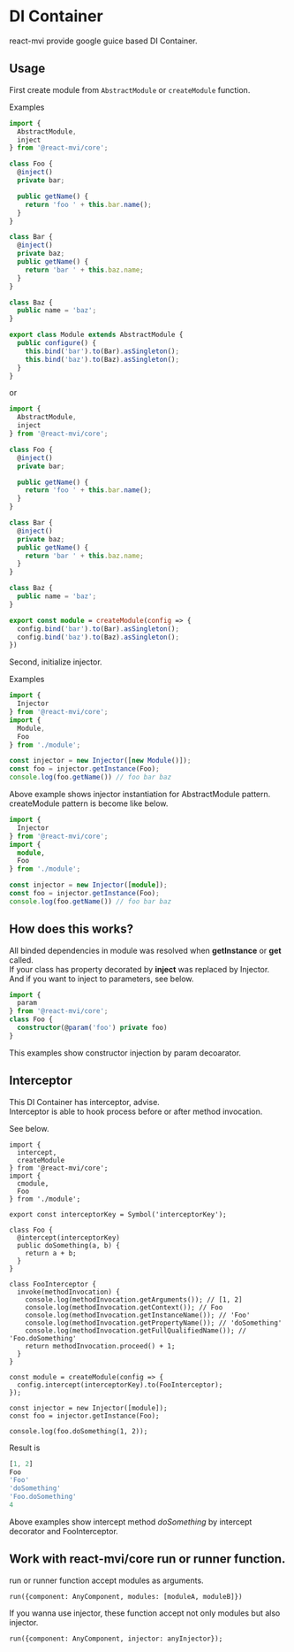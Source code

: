 # DI Container

react-mvi provide google guice based DI Container.

## Usage

First create module from `AbstractModule` or `createModule` function.

Examples

```typescript
import {
  AbstractModule,
  inject
} from '@react-mvi/core';

class Foo {
  @inject()
  private bar;

  public getName() {
    return 'foo ' + this.bar.name();
  }
}

class Bar {
  @inject()
  private baz;
  public getName() {
    return 'bar ' + this.baz.name;
  }
}

class Baz {
  public name = 'baz';
}

export class Module extends AbstractModule {
  public configure() {
    this.bind('bar').to(Bar).asSingleton();
    this.bind('baz').to(Baz).asSingleton();
  }
}
```

or


```typescript
import {
  AbstractModule,
  inject
} from '@react-mvi/core';

class Foo {
  @inject()
  private bar;

  public getName() {
    return 'foo ' + this.bar.name();
  }
}

class Bar {
  @inject()
  private baz;
  public getName() {
    return 'bar ' + this.baz.name;
  }
}

class Baz {
  public name = 'baz';
}

export const module = createModule(config => {
  config.bind('bar').to(Bar).asSingleton();
  config.bind('baz').to(Baz).asSingleton();
})
```

Second, initialize injector.

Examples

```typescript
import {
  Injector
} from '@react-mvi/core';
import {
  Module,
  Foo
} from './module';

const injector = new Injector([new Module()]);
const foo = injector.getInstance(Foo);
console.log(foo.getName()) // foo bar baz
```

Above example shows injector instantiation for AbstractModule pattern.  
createModule pattern is become like below.

```typescript
import {
  Injector
} from '@react-mvi/core';
import {
  module,
  Foo
} from './module';

const injector = new Injector([module]);
const foo = injector.getInstance(Foo);
console.log(foo.getName()) // foo bar baz
```

## How does this works?

All binded dependencies in module was resolved when __getInstance__ or __get__ called.  
If your class has property decorated by __inject__ was replaced by Injector.  
And if you want to inject to parameters, see below.

```typescript
import {
  param
} from '@react-mvi/core';
class Foo {
  constructor(@param('foo') private foo)
}
```

This examples show constructor injection by param decoarator.


## Interceptor

This DI Container has interceptor, advise.  
Interceptor is able to hook process before or after method invocation.

See below.

```
import {
  intercept,
  createModule
} from '@react-mvi/core';
import {
  cmodule,
  Foo
} from './module';

export const interceptorKey = Symbol('interceptorKey');

class Foo {
  @intercept(interceptorKey)
  public doSomething(a, b) {
    return a + b;
  }
}

class FooInterceptor {
  invoke(methodInvocation) {
    console.log(methodInvocation.getArguments()); // [1, 2]
    console.log(methodInvocation.getContext()); // Foo
    console.log(methodInvocation.getInstanceName()); // 'Foo'
    console.log(methodInvocation.getPropertyName()); // 'doSomething'
    console.log(methodInvocation.getFullQualifiedName()); // 'Foo.doSomething'
    return methodInvocation.proceed() + 1;
  }
}

const module = createModule(config => {
  config.intercept(interceptorKey).to(FooInterceptor);
});

const injector = new Injector([module]);
const foo = injector.getInstance(Foo);

console.log(foo.doSomething(1, 2));
```

Result is

```javascript
[1, 2]
Foo
'Foo'
'doSomething'
'Foo.doSomething'
4
```

Above examples show intercept method _doSomething_ by intercept decorator and FooInterceptor.

## Work with react-mvi/core run or runner function.

run or runner function accept modules as arguments.

```
run({component: AnyComponent, modules: [moduleA, moduleB]})
```

If you wanna use injector, these function accept not only modules but also injector.

```
run({component: AnyComponent, injector: anyInjector});
```
